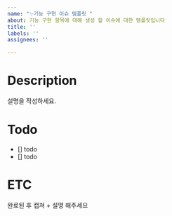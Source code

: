 ```yaml
---
name: "✨기능 구현 이슈 템플릿 "
about: 기능 구현 항목에 대해 생성 할 이슈에 대한 템플릿입니다
title: ''
labels: ''
assignees: ''

---
```


# Description
설명을 작성하세요.

# Todo
 - [] todo
 - [] todo

# ETC
완료된 후 캡쳐 + 설명 해주세요
